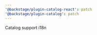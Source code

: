 ```yaml
---
'@backstage/plugin-catalog-react': patch
'@backstage/plugin-catalog': patch
---
```


Catalog support i18n
